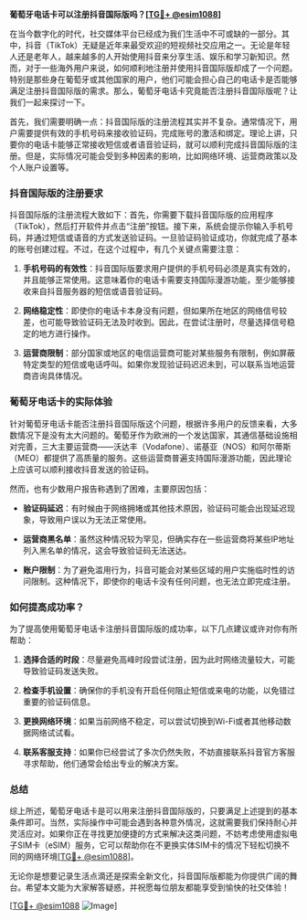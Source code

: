 **葡萄牙电话卡可以注册抖音国际版吗？[[TG💪+ @esim1088](https://t.me/s/esim1088)]**

在当今数字化的时代，社交媒体平台已经成为我们生活中不可或缺的一部分。其中，抖音（TikTok）无疑是近年来最受欢迎的短视频社交应用之一。无论是年轻人还是老年人，越来越多的人开始使用抖音来分享生活、娱乐和学习新知识。然而，对于一些海外用户来说，如何顺利地注册并使用抖音国际版却成了一个问题。特别是那些身在葡萄牙或其他国家的用户，他们可能会担心自己的电话卡是否能够满足注册抖音国际版的需求。那么，葡萄牙电话卡究竟能否注册抖音国际版呢？让我们一起来探讨一下。

首先，我们需要明确一点：抖音国际版的注册流程其实并不复杂。通常情况下，用户需要提供有效的手机号码来接收验证码，完成账号的激活和绑定。理论上讲，只要你的电话卡能够正常接收短信或者语音验证码，就可以顺利完成抖音国际版的注册。但是，实际情况可能会受到多种因素的影响，比如网络环境、运营商政策以及个人账户设置等。

### 抖音国际版的注册要求

抖音国际版的注册流程大致如下：首先，你需要下载抖音国际版的应用程序（TikTok），然后打开软件并点击“注册”按钮。接下来，系统会提示你输入手机号码，并通过短信或语音的方式发送验证码。一旦验证码验证成功，你就完成了基本的账号创建过程。不过，在这个过程中，有几个关键点需要注意：

1. **手机号码的有效性**：抖音国际版要求用户提供的手机号码必须是真实有效的，并且能够正常使用。这意味着你的电话卡需要支持国际漫游功能，至少能够接收来自抖音服务器的短信或语音验证码。

2. **网络稳定性**：即使你的电话卡本身没有问题，但如果所在地区的网络信号较差，也可能导致验证码无法及时收到。因此，在尝试注册时，尽量选择信号稳定的地方进行操作。

3. **运营商限制**：部分国家或地区的电信运营商可能对某些服务有限制，例如屏蔽特定类型的短信或电话呼叫。如果你发现验证码迟迟未到，可以联系当地运营商咨询具体情况。

### 葡萄牙电话卡的实际体验

针对葡萄牙电话卡能否注册抖音国际版这个问题，根据许多用户的反馈来看，大多数情况下是没有太大问题的。葡萄牙作为欧洲的一个发达国家，其通信基础设施相对完善，三大主要运营商——沃达丰（Vodafone）、诺基亚（NOS）和阿尔蒂斯（MEO）都提供了高质量的服务。这些运营商普遍支持国际漫游功能，因此理论上应该可以顺利接收抖音发送的验证码。

然而，也有少数用户报告称遇到了困难，主要原因包括：

- **验证码延迟**：有时候由于网络拥堵或其他技术原因，验证码可能会出现延迟现象，导致用户误以为无法正常使用。
  
- **运营商黑名单**：虽然这种情况较为罕见，但确实存在一些运营商将某些IP地址列入黑名单的情况，这会导致验证码无法送达。

- **账户限制**：为了避免滥用行为，抖音可能会对某些区域的用户实施临时性的访问限制。这种情况下，即使你的电话卡没有任何问题，也无法立即完成注册。

### 如何提高成功率？

为了提高使用葡萄牙电话卡注册抖音国际版的成功率，以下几点建议或许对你有所帮助：

1. **选择合适的时段**：尽量避免高峰时段尝试注册，因为此时网络流量较大，可能导致验证码发送失败。

2. **检查手机设置**：确保你的手机没有开启任何阻止短信或来电的功能，以免错过重要的验证码信息。

3. **更换网络环境**：如果当前网络不稳定，可以尝试切换到Wi-Fi或者其他移动数据网络试试看。

4. **联系客服支持**：如果你已经尝试了多次仍然失败，不妨直接联系抖音官方客服寻求帮助，他们通常会给出专业的解决方案。

### 总结

综上所述，葡萄牙电话卡是可以用来注册抖音国际版的，只要满足上述提到的基本条件即可。当然，实际操作中可能会遇到各种意外情况，这就需要我们保持耐心并灵活应对。如果你正在寻找更加便捷的方式来解决这类问题，不妨考虑使用虚拟电子SIM卡（eSIM）服务，它可以帮助你在不更换实体SIM卡的情况下轻松切换不同的网络环境[[TG💪+ @esim1088](https://t.me/s/esim1088)]。

无论你是想要记录生活点滴还是探索全新文化，抖音国际版都能为你提供广阔的舞台。希望本文能为大家解答疑惑，并祝愿每位朋友都能享受到愉快的社交体验！

[[TG💪+ @esim1088](https://t.me/s/esim1088) ![Image](https://i.postimg.cc/4NQfJmqS/Snipaste-2025-05-13-00-14-12.png)]